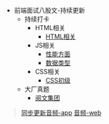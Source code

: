 - 前端面试八股文-持续更新
    - 持续打卡
        - HTML相关
            -  [HTML相关](./持续打卡/HTML相关/1.第一天：HTML相关.md)
        - JS相关
            -  [性能方面](./持续打卡/JS相关/1.性能方面.md)
            -  [数据类型](./持续打卡/JS相关/2.数据类型.md)
        - CSS相关
            -  [CSS初级](./持续打卡/CSS相关/CSS初级.md)
    - 大厂真题
        - [阅文集团](./大厂真题/阅文集团.md)


> [同步更新音频-app](https://xima.tv/1_zkDbjA?_sonic=0)
> [音频-web](https://www.ximalaya.com/album/80829826)



